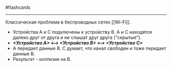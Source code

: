 #flashcards
***
Классическая проблема в беспроводных сетях [[Wi-Fi]].
- Устройства А и С подключены к устройству В. А и С находятся далеко друг от друга и не слышат друг друга ("скрытые").
- ***<Устройство А>  <-->  <Устройство В>  <-->  <Устройство С>***
- А передает данные В. С думает, что канал свободен и тоже передает данные В.
- Результат - коллизия на В.
<!--SR:!2025-10-02,1,210-->